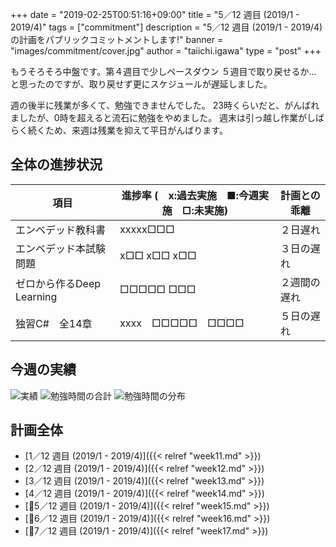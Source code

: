 +++
date = "2019-02-25T00:51:16+09:00"
title = "5／12 週目 (2019/1 - 2019/4)"
tags = ["commitment"]
description = "5／12 週目 (2019/1 - 2019/4)の計画をパブリックコミットメントします!"
banner = "images/commitment/cover.jpg"
author = "taiichi.igawa"
type = "post"
+++

もうそろそろ中盤です。第４週目で少しペースダウン
５週目で取り戻せるか...
と思ったのですが、取り戻せず更にスケジュールが遅延しました。

週の後半に残業が多くて、勉強できませんでした。
23時くらいだと、がんばれましたが、0時を超えると流石に勉強をやめました。
週末は引っ越し作業がしばらく続くため、来週は残業を抑えて平日がんばります。

<!-- more -->

## 全体の進捗状況

| 項目                  | 進捗率 (　x:過去実施　■:今週実施　□:未実施) | 計画との乖離 |
|---------------------|----------------------------|--------|
| エンベデッド教科書           | xxxxx□□□                   | ２日遅れ   |
| エンベデッド本試験問題         | x□□ x□□ x□□                | ３日の遅れ  |
| ゼロから作るDeep Learning | □□□□□ □□□                  | ２週間の遅れ |
| 独習C\#　全14章          | xxxx　□□□□□　□□□□            | ５日の遅れ  |

## 今週の実績
![実績](/images/commitment/week15/week15_done.JPG)
![勉強時間の合計](/images/commitment/week15/week15_circle.png)
![勉強時間の分布](/images/commitment/week15/week15_chart.png)

## 計画全体
* [1／12 週目 (2019/1 - 2019/4)]({{< relref "week11.md" >}})
* [2／12 週目 (2019/1 - 2019/4)]({{< relref "week12.md" >}})
* [3／12 週目 (2019/1 - 2019/4)]({{< relref "week13.md" >}})
* [4／12 週目 (2019/1 - 2019/4)]({{< relref "week14.md" >}})
* [5／12 週目 (2019/1 - 2019/4)]({{< relref "week15.md" >}})
* [6／12 週目 (2019/1 - 2019/4)]({{< relref "week16.md" >}})
* [7／12 週目 (2019/1 - 2019/4)]({{< relref "week17.md" >}})


